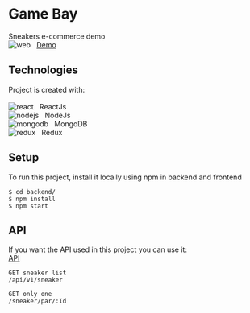 # Game Bay

Sneakers e-commerce demo<BR>
![web](https://user-images.githubusercontent.com/42875282/92638886-a11ddf00-f2a0-11ea-8392-68f65b802ff3.png) &nbsp; [Demo](https://x-delta.herokuapp.com)

## Technologies

Project is created with: <BR> <BR>
![react](https://user-images.githubusercontent.com/42875282/89714341-68b67880-d963-11ea-8e1d-774d1029a818.png) &nbsp; ReactJs <BR>
![nodejs](https://user-images.githubusercontent.com/42875282/89714343-694f0f00-d963-11ea-8859-f312a26959d0.png) &nbsp; NodeJs <BR>
![mongodb](https://user-images.githubusercontent.com/42875282/89714342-694f0f00-d963-11ea-9436-2e4b9da66a31.png) &nbsp; MongoDB <BR>
![redux](https://user-images.githubusercontent.com/42875282/95270842-04e4ea80-0802-11eb-9ad7-d622401339cd.png) &nbsp; Redux

## Setup

To run this project, install it locally using npm in backend and frontend

```
$ cd backend/
$ npm install
$ npm start
```

## API

If you want the API used in this project you can use it:<BR>
[API](https://d-sneaker-api.herokuapp.com/api/v1/sneaker) <BR>

```
GET sneaker list
/api/v1/sneaker

GET only one
/sneaker/par/:Id
```
